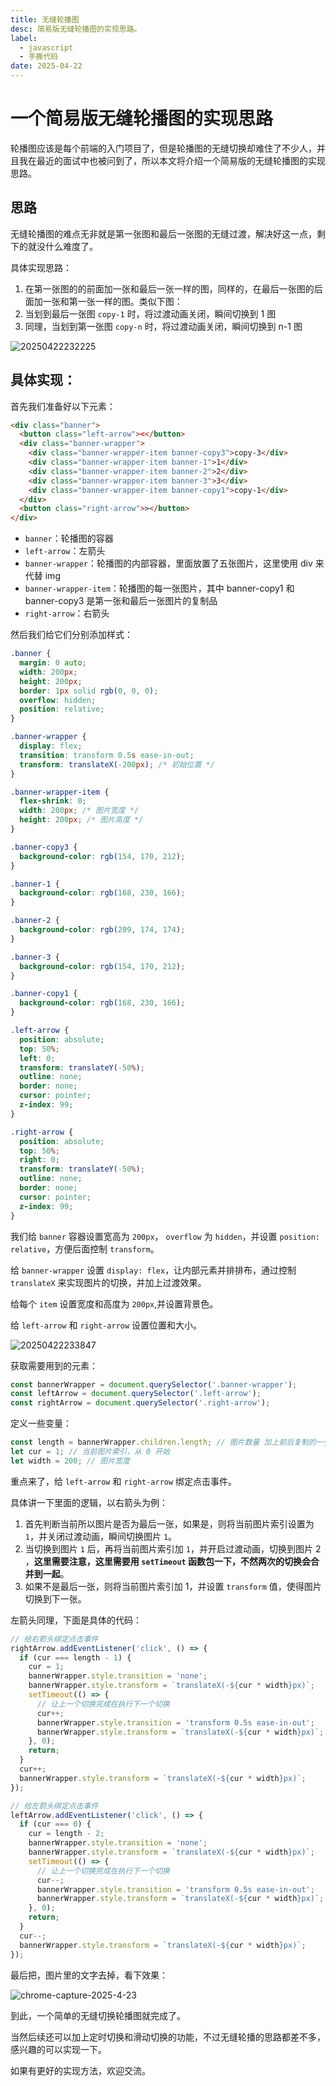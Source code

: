 ```yaml
---
title: 无缝轮播图
desc: 简易版无缝轮播图的实现思路。
label:
  - javascript
  - 手撕代码
date: 2025-04-22
---
```


# 一个简易版无缝轮播图的实现思路

轮播图应该是每个前端的入门项目了，但是轮播图的无缝切换却难住了不少人，并且我在最近的面试中也被问到了，所以本文将介绍一个简易版的无缝轮播图的实现思路。

## 思路

无缝轮播图的难点无非就是第一张图和最后一张图的无缝过渡，解决好这一点，剩下的就没什么难度了。

具体实现思路：

1.  在第一张图的的前面加一张和最后一张一样的图，同样的，在最后一张图的后面加一张和第一张一样的图。类似下图：
2.  当划到最后一张图 `copy-1` 时，将过渡动画关闭，瞬间切换到 1 图
3.  同理，当划到第一张图 `copy-n` 时，将过渡动画关闭，瞬间切换到 n-1 图

![20250422232225](https://raw.githubusercontent.com/CodingAndSleeping/picgo/master/20250422232225.png)

## 具体实现：

首先我们准备好以下元素：

```html
<div class="banner">
  <button class="left-arrow"><</button>
  <div class="banner-wrapper">
    <div class="banner-wrapper-item banner-copy3">copy-3</div>
    <div class="banner-wrapper-item banner-1">1</div>
    <div class="banner-wrapper-item banner-2">2</div>
    <div class="banner-wrapper-item banner-3">3</div>
    <div class="banner-wrapper-item banner-copy1">copy-1</div>
  </div>
  <button class="right-arrow">></button>
</div>
```

- `banner`：轮播图的容器
- `left-arrow`：左箭头
- `banner-wrapper`：轮播图的内部容器，里面放置了五张图片，这里使用 div 来代替 img
- `banner-wrapper-item`：轮播图的每一张图片，其中 banner-copy1 和 banner-copy3 是第一张和最后一张图片的复制品
- `right-arrow`：右箭头

然后我们给它们分别添加样式：

```css
.banner {
  margin: 0 auto;
  width: 200px;
  height: 200px;
  border: 1px solid rgb(0, 0, 0);
  overflow: hidden;
  position: relative;
}

.banner-wrapper {
  display: flex;
  transition: transform 0.5s ease-in-out;
  transform: translateX(-200px); /* 初始位置 */
}

.banner-wrapper-item {
  flex-shrink: 0;
  width: 200px; /* 图片宽度 */
  height: 200px; /* 图片高度 */
}

.banner-copy3 {
  background-color: rgb(154, 170, 212);
}

.banner-1 {
  background-color: rgb(168, 230, 166);
}

.banner-2 {
  background-color: rgb(209, 174, 174);
}

.banner-3 {
  background-color: rgb(154, 170, 212);
}

.banner-copy1 {
  background-color: rgb(168, 230, 166);
}

.left-arrow {
  position: absolute;
  top: 50%;
  left: 0;
  transform: translateY(-50%);
  outline: none;
  border: none;
  cursor: pointer;
  z-index: 99;
}

.right-arrow {
  position: absolute;
  top: 50%;
  right: 0;
  transform: translateY(-50%);
  outline: none;
  border: none;
  cursor: pointer;
  z-index: 99;
}
```

我们给 `banner` 容器设置宽高为 `200px`， `overflow` 为 `hidden`，并设置 `position: relative`，方便后面控制 `transform`。

给 `banner-wrapper` 设置 `display: flex`，让内部元素并排排布，通过控制 `translateX` 来实现图片的切换，并加上过渡效果。

给每个 `item` 设置宽度和高度为 `200px`,并设置背景色。

给 `left-arrow` 和 `right-arrow` 设置位置和大小。

![20250422233847](https://raw.githubusercontent.com/CodingAndSleeping/picgo/master/20250422233847.png)

获取需要用到的元素：

```javascript
const bannerWrapper = document.querySelector('.banner-wrapper');
const leftArrow = document.querySelector('.left-arrow');
const rightArrow = document.querySelector('.right-arrow');
```

定义一些变量：

```javascript
const length = bannerWrapper.children.length; // 图片数量 加上前后复制的一张共五张
let cur = 1; // 当前图片索引，从 0 开始
let width = 200; // 图片宽度
```

重点来了，给 `left-arrow` 和 `right-arrow` 绑定点击事件。

具体讲一下里面的逻辑，以右箭头为例：

1. 首先判断当前所以图片是否为最后一张，如果是，则将当前图片索引设置为 `1`，并关闭过渡动画，瞬间切换图片 `1`。
2. 当切换到图片 `1` 后，再将当前图片索引加 `1`，并开启过渡动画，切换到图片 2 ，**这里需要注意，这里需要用 `setTimeout` 函数包一下，不然两次的切换会合并到一起**。
3. 如果不是最后一张，则将当前图片索引加 1，并设置 `transform` 值，使得图片切换到下一张。

左箭头同理，下面是具体的代码：

```javascript
// 给右箭头绑定点击事件
rightArrow.addEventListener('click', () => {
  if (cur === length - 1) {
    cur = 1;
    bannerWrapper.style.transition = 'none';
    bannerWrapper.style.transform = `translateX(-${cur * width}px)`;
    setTimeout(() => {
      // 让上一个切换完成在执行下一个切换
      cur++;
      bannerWrapper.style.transition = 'transform 0.5s ease-in-out';
      bannerWrapper.style.transform = `translateX(-${cur * width}px)`;
    }, 0);
    return;
  }
  cur++;
  bannerWrapper.style.transform = `translateX(-${cur * width}px)`;
});

// 给左箭头绑定点击事件
leftArrow.addEventListener('click', () => {
  if (cur === 0) {
    cur = length - 2;
    bannerWrapper.style.transition = 'none';
    bannerWrapper.style.transform = `translateX(-${cur * width}px)`;
    setTimeout(() => {
      // 让上一个切换完成在执行下一个切换
      cur--;
      bannerWrapper.style.transition = 'transform 0.5s ease-in-out';
      bannerWrapper.style.transform = `translateX(-${cur * width}px)`;
    }, 0);
    return;
  }
  cur--;
  bannerWrapper.style.transform = `translateX(-${cur * width}px)`;
});
```

最后把，图片里的文字去掉，看下效果：

![chrome-capture-2025-4-23](https://raw.githubusercontent.com/CodingAndSleeping/picgo/master/chrome-capture-2025-4-23.gif)

到此，一个简单的无缝切换轮播图就完成了。

当然后续还可以加上定时切换和滑动切换的功能，不过无缝轮播的思路都差不多，感兴趣的可以实现一下。

如果有更好的实现方法，欢迎交流。
